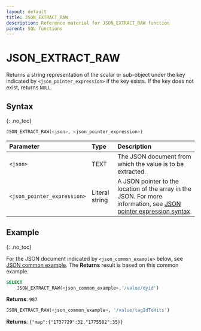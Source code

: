```yaml
---
layout: default
title: JSON_EXTRACT_RAW
description: Reference material for JSON_EXTRACT_RAW function
parent: SQL functions
---
```


# JSON_EXTRACT_RAW

Returns a string representation of the scalar or sub-object under the key indicated by `<json_pointer_expression>` if the key exists. If the key does not exist, returns `NULL`.

## Syntax
{: .no_toc}

```sql
JSON_EXTRACT_RAW(<json>, <json_pointer_expression>)
```

| Parameter                   | Type           | Description                                                       |
| :--------------------------- | :-------------- | :----------------------------------------------------------------- |
| `<json>`                    | TEXT           | The JSON document from which the value is to be extracted.         |
| `<json_pointer_expression>` | Literal string | A JSON pointer to the location of the array in the JSON. For more information, see [JSON pointer expression syntax](./index.md#json-pointer-expression-syntax). |

## Example
{: .no_toc}

For the JSON document indicated by `<json_common_example>` below, see [JSON common example](./index.md#json-common-example). The **Returns** result is based on this common example.

```sql
SELECT
    JSON_EXTRACT_RAW(<json_common_example>,'/value/dyid')
```

**Returns**: `987`

```sql
JSON_EXTRACT_RAW(<json_common_example>, '/value/tagIdToHits')
```

**Returns**: `{"map":{"1737729":32,"1775582":35}}`
